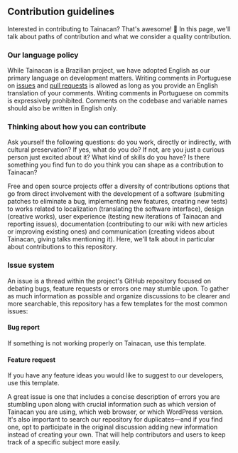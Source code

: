 ## Contribution guidelines

Interested in contributing to Tainacan? That's awesome! :muscle: In this page, we'll talk about paths of contribution and what we consider a quality contribution.

### Our language policy
While Tainacan is a Brazilian project, we have adopted English as our primary language on development matters. Writing comments in Portuguese on [issues](https://github.com/tainacan/tainacan/issues) and [pull requests](https://github.com/tainacan/tainacan/pulls) is allowed as long as you provide an English translation of your comments. Writing comments in Portuguese on commits is expressively prohibited. Comments on the codebase and variable names should also be written in English only.

### Thinking about how you can contribute

Ask yourself the following questions: do you work, directly or indirectly, with cultural preservation? If yes, what do you do? If not, are you just a curious person just excited about it? What kind of skills do you have? Is there something you find fun to do you think you can shape as a contribution to Tainacan?

Free and open source projects offer a diversity of contributions options that go from direct involvement with the development of a software (submiting patches to eliminate a bug, implementing new features, creating new tests) to works related to localization (translating the software interface), design (creative works), user experience (testing new iterations of Tainacan and reporting issues), documentation (contributing to our wiki with new articles or improving existing ones) and communication (creating videos about Tainacan, giving talks mentioning it). Here, we'll talk about in particular about contributions to this repository.

### Issue system
An issue is a thread within the project's GitHub repository focused on debating bugs, feature requests or errors one may stumble upon. To gather as much information as possible and organize discussions to be clearer and more searchable, this repository has a few templates for the most common issues:

#### Bug report
If something is not working properly on Tainacan, use this template.
 
#### Feature request
If you have any feature ideas you would like to suggest to our developers, use this template.

A great issue is one that includes a concise description of errors you are stumbling upon along with crucial information such as which version of Tainacan you are using, which web browser, or which WordPress version. It's also important to search our repository for duplicates—and if you find one, opt to participate in the original discussion adding new information instead of creating your own. That will help contributors and users to keep track of a specific subject more easily.
